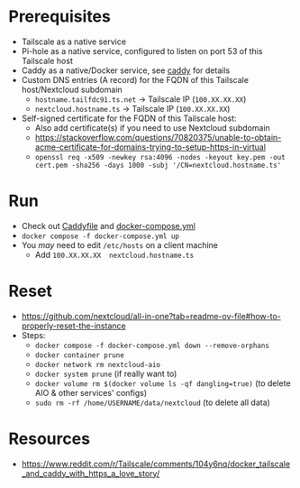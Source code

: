 

# Prerequisites
- Tailscale as a native service
- Pi-hole as a native service, configured to listen on port 53 of this Tailscale host
- Caddy as a native/Docker service, see [caddy](../caddy/README.md) for details
- Custom DNS entries (A record) for the FQDN of this Tailscale host/Nextcloud subdomain
    - `hostname.tailfdc91.ts.net` -> Tailscale IP (`100.XX.XX.XX`)
    - `nextcloud.hostname.ts` -> Tailscale IP (`100.XX.XX.XX`)
- Self-signed certificate for the FQDN of this Tailscale host:
    - Also add certificate(s) if you need to use Nextcloud subdomain
    - https://stackoverflow.com/questions/70820375/unable-to-obtain-acme-certificate-for-domains-trying-to-setup-https-in-virtual
    - `openssl req -x509 -newkey rsa:4096 -nodes -keyout key.pem -out cert.pem -sha256 -days 1000 -subj '/CN=nextcloud.hostname.ts'`

# Run
- Check out [Caddyfile](../caddy/Caddyfile) and [docker-compose.yml](docker-compose.yml)
- `docker compose -f docker-compose.yml up`
- You *may* need to edit `/etc/hosts` on a client machine
    - Add `100.XX.XX.XX  nextcloud.hostname.ts`

# Reset
- https://github.com/nextcloud/all-in-one?tab=readme-ov-file#how-to-properly-reset-the-instance
- Steps:
    - `docker compose -f docker-compose.yml down --remove-orphans`
    - `docker container prune`
    - `docker network rm nextcloud-aio`
    - `docker system prune` (if really want to)
    - `docker volume rm $(docker volume ls -qf dangling=true)` (to delete AIO & other services' configs)
    - `sudo rm -rf /home/USERNAME/data/nextcloud` (to delete all data)

# Resources
- https://www.reddit.com/r/Tailscale/comments/104y6nq/docker_tailscale_and_caddy_with_https_a_love_story/
